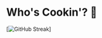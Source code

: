 
# Who's Cookin'? 👋
[![GitHub Streak](https://streak-stats.demolab.com?user=doantaa&theme=whatsapp-dark2&hide_border=true&card_width=1000&hide_longest_streak=true)]

